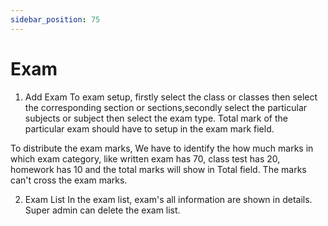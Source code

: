 ```yaml
---
sidebar_position: 75
---
```

 
# Exam
1. Add Exam
To exam setup, firstly select the class or classes then select the corresponding section or sections,secondly select the particular subjects or subject then select the exam type. Total mark of the particular exam should have to setup in the exam mark field.

To distribute the exam marks, We have to identify the how much marks in which exam category, like written exam has 70, class test has 20, homework has 10 and the total marks will show in Total field. The marks can't cross the exam marks.

2. Exam List
In the exam list, exam's all information are shown in details. Super admin can delete the exam list.